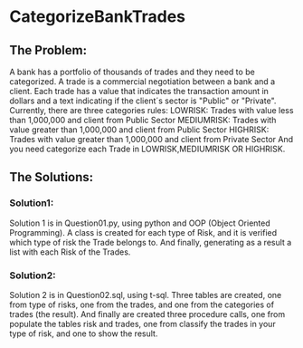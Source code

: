 # CategorizeBankTrades
## The Problem:
A bank has a portfolio of thousands of trades and they need to be categorized.
A trade is a commercial negotiation between a bank and a client.
Each trade has a value that indicates the transaction amount in dollars and a text indicating if the client´s sector is "Public" or "Private".
Currently, there are three categories rules:
LOWRISK: Trades with value less than 1,000,000 and client from Public Sector
MEDIUMRISK: Trades with value greater than 1,000,000 and client from Public Sector
HIGHRISK: Trades with value greater than 1,000,000 and client from Private Sector
And you need categorize each Trade in LOWRISK,MEDIUMRISK OR HIGHRISK.

## The Solutions:

### Solution1:
Solution 1 is in Question01.py, using python and OOP (Object Oriented Programming).
A class is created for each type of Risk, and it is verified which type of risk the Trade belongs to.
And finally, generating as a result a list with each Risk of the Trades.

### Solution2:
Solution 2 is in Question02.sql, using t-sql.
Three tables are created, one from type of risks, one from the trades, and one from the categories of trades (the result).
And finally are created three procedure calls, one from populate the tables risk and trades, one from classify the trades in your type of risk, and one to show the result.
